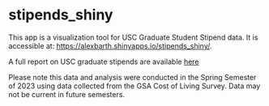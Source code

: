 
# stipends_shiny

<!-- badges: start -->
<!-- badges: end -->

This app is a visualization tool for USC Graduate Student Stipend data. It is accessible at: https://alexbarth.shinyapps.io/stipends_shiny/.

A full report on USC graduate stipends are available [here]('.')

Please note this data and analysis were conducted in the Spring Semester of 2023 using data collected from the GSA Cost of Living Survey. Data may not be current in future semesters.